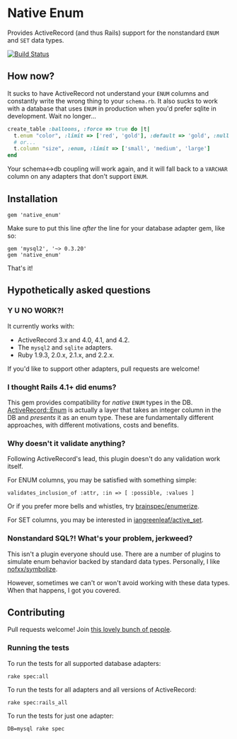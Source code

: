 # Native Enum #

Provides ActiveRecord (and thus Rails) support for the nonstandard `ENUM` and `SET` data types.

[![Build Status](https://travis-ci.org/iangreenleaf/native_enum.png?branch=master)](http://travis-ci.org/iangreenleaf/native_enum)

## How now? ##

It sucks to have ActiveRecord not understand your `ENUM` columns and constantly write the wrong thing to your `schema.rb`.
It also sucks to work with a database that uses `ENUM` in production when you'd prefer sqlite in development.
Wait no longer...

```ruby
create_table :balloons, :force => true do |t|
  t.enum "color", :limit => ['red', 'gold'], :default => 'gold', :null => false
  # or...
  t.column "size", :enum, :limit => ['small', 'medium', 'large']
end
```

Your schema<->db coupling will work again, and it will fall back to a `VARCHAR` column on any adapters that don't support `ENUM`.

## Installation ##

```
gem 'native_enum'
```

Make sure to put this line *after* the line for your database adapter gem, like so:

```
gem 'mysql2', '~> 0.3.20'
gem 'native_enum'
```

That's it!

## Hypothetically asked questions ##

### Y U NO WORK?! ###

It currently works with:

 * ActiveRecord 3.x and 4.0, 4.1, and 4.2.
 * The `mysql2` and `sqlite` adapters.
 * Ruby 1.9.3, 2.0.x, 2.1.x, and 2.2.x.

If you'd like to support other adapters, pull requests are welcome!

### I thought Rails 4.1+ did enums? ###

This gem provides compatibility for *native* `ENUM` types in the DB.
[ActiveRecord::Enum](http://api.rubyonrails.org/classes/ActiveRecord/Enum.html) is actually a layer that takes an integer column in the DB and *presents* it as an enum type.
These are fundamentally different approaches, with different motivations, costs and benefits.

### Why doesn't it validate anything? ###

Following ActiveRecord's lead, this plugin doesn't do any validation work itself.

For ENUM columns, you may be satisfied with something simple:

    validates_inclusion_of :attr, :in => [ :possible, :values ]

Or if you prefer more bells and whistles, try [brainspec/enumerize](https://github.com/brainspec/enumerize).

For SET columns, you may be interested in [iangreenleaf/active_set](https://github.com/iangreenleaf/active_set).

### Nonstandard SQL?! What's your problem, jerkweed? ###

This isn't a plugin everyone should use. There are a number of plugins to simulate enum behavior backed by standard data types. Personally, I like [nofxx/symbolize](https://github.com/nofxx/symbolize).

However, sometimes we can't or won't avoid working with these data types. When that happens, I got you covered.

## Contributing ##

Pull requests welcome! Join
[this lovely bunch of people](https://github.com/iangreenleaf/native_enum/graphs/contributors).


### Running the tests ###

To run the tests for all supported database adapters:

    rake spec:all

To run the tests for all adapters and all versions of ActiveRecord:

    rake spec:rails_all

To run the tests for just one adapter:

    DB=mysql rake spec

